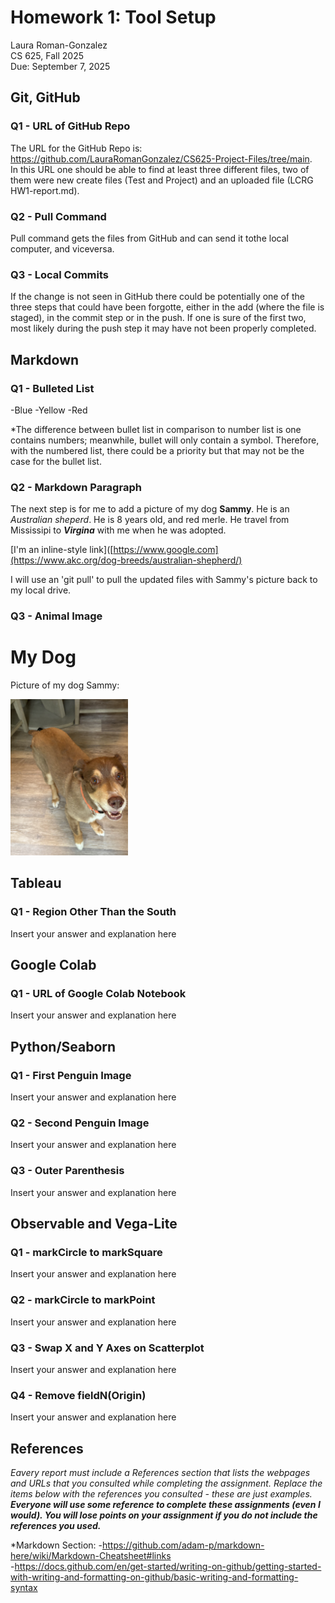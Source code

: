 # Homework 1: Tool Setup

Laura Roman-Gonzalez  
CS 625, Fall 2025  
Due: September 7, 2025

## Git, GitHub

### Q1 - URL of GitHub Repo
The URL for the GitHub Repo is: https://github.com/LauraRomanGonzalez/CS625-Project-Files/tree/main.  
In this URL one should be able to find at least three different files, two of them were new create files (Test and Project) and an uploaded file (LCRG HW1-report.md).

### Q2 - Pull Command

Pull command gets the files from GitHub and can send it tothe local computer, and viceversa.

### Q3 - Local Commits

If the change is not seen in GitHub there could be potentially one of the three steps that could have been forgotte, either in the add (where the file is staged), in the commit step or in the push. If one is sure of the first two, most likely during the push step it may have not been properly completed.

## Markdown

### Q1 - Bulleted List

-Blue
-Yellow
-Red

*The difference between bullet list in comparison to number list is one contains numbers; meanwhile, bullet will only contain a symbol. Therefore, with the numbered list, there could be a priority but that may not be the case for the bullet list.  

### Q2 - Markdown Paragraph

The next step is for me to add a picture of my dog **Sammy**. He is an *Australian sheperd*. He is 8 years old, and red merle. He travel from Mississipi to ***Virgina*** with me when he was adopted.

[I'm an inline-style link]([https://www.google.com](https://www.akc.org/dog-breeds/australian-shepherd/)

I will use an 'git pull' to pull the updated files with Sammy's picture back to my local drive.

### Q3 - Animal Image

# My Dog
Picture of my dog Sammy:

<img src="Sammy.jpeg" height="250" alt="This is a picture of my dog.">


## Tableau

### Q1 - Region Other Than the South

Insert your answer and explanation here

## Google Colab

### Q1 - URL of Google Colab Notebook

Insert your answer and explanation here

## Python/Seaborn

### Q1 - First Penguin Image

Insert your answer and explanation here

### Q2 - Second Penguin Image

Insert your answer and explanation here

### Q3 - Outer Parenthesis

Insert your answer and explanation here

## Observable and Vega-Lite

### Q1 - markCircle to markSquare

Insert your answer and explanation here

### Q2 - markCircle to markPoint

Insert your answer and explanation here

### Q3 - Swap X and Y Axes on Scatterplot

Insert your answer and explanation here

### Q4 - Remove fieldN(Origin)

Insert your answer and explanation here

## References

*Eavery report must include a References section that lists the webpages and URLs that you consulted while completing the assignment. Replace the items below with the references you consulted - these are just examples.* ***Everyone will use some reference to complete these assignments (even I would). You will lose points on your assignment if you do not include the references you used.***

*Markdown Section:
-https://github.com/adam-p/markdown-here/wiki/Markdown-Cheatsheet#links  
-https://docs.github.com/en/get-started/writing-on-github/getting-started-with-writing-and-formatting-on-github/basic-writing-and-formatting-syntax  
